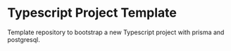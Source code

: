# Typescript Project Template

Template repository to bootstrap a new Typescript project with prisma and postgresql.

